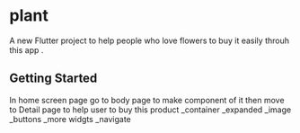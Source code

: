 # plant

A new Flutter project to help people who love flowers to buy it easily throuh this app .

## Getting Started

In home screen page go to body page to make component of it 
then move to Detail page to help user to buy this product
_container
_expanded
_image
_buttons
_more widgts
_navigate


